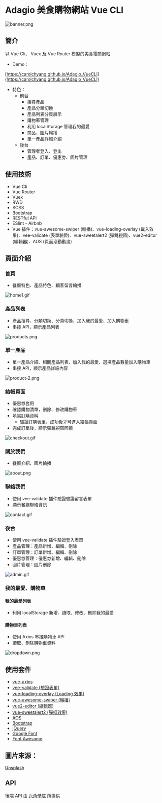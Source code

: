 # Adagio 美食購物網站 Vue CLI

![banner.png](https://i.postimg.cc/4NQzJLdv/banner.png)

## 簡介

以 Vue Cli、 Vuex 及 Vue Router 模擬的美食電商網站

* Demo：

[https://carolchyang.github.io/Adagio_VueCLI](https://carolchyang.github.io/Adagio_VueCLI)

* 特色：
    - 前台
        - 搜尋產品
        - 產品分類切換
        - 產品列表分頁展示
        - 購物車管理
        - 利用 localStorage 管理我的最愛
        - 商品、圖片輪播
        - 單一產品詳細介紹
    - 後台
        - 管理者登入、登出
        - 產品、訂單、優惠劵、圖片管理

## 使用技術

* Vue Cli
* Vue Router
* Vuex
* RWD
* SCSS
* Bootstrap
* RESTful API
* ESlint - Airbnb
* Vue 插件：vue-awesome-swiper (輪播)、vue-loading-overlay (載入效果)、vee-validate (表單驗證)、vue-sweetalert2 (彈跳視窗)、vue2-editor (編輯器)、AOS (頁面滾動動畫)

## 頁面介紹

### 首頁

* 餐廳特色、產品特色、顧客留言輪播

![home1.gif](https://i.postimg.cc/FRdxRwvg/home1.gif)

### 產品列表

* 產品搜尋、分類切換、分頁切換、加入我的最愛、加入購物車
* 串接 API，顯示產品列表

![products.png](https://i.postimg.cc/PJz85Jtf/products.png)

### 單一產品

* 單一產品介紹、相關產品列表、加入我的最愛、選擇產品數量加入購物車
* 串接 API，顯示產品詳細內容

![product-2.png](https://i.postimg.cc/mD9HKVJH/product-2.png)

### 結帳頁面

* 優惠劵套用
* 確認購物清單，刪除、修改購物車
* 填寫訂購資料
    - 驗證訂購表單，成功後才可進入結帳頁面
* 完成訂單後，顯示彈跳視窗回饋

![checkout.gif](https://i.postimg.cc/TwYywbXV/checkout.gif)

### 關於我們

* 餐廳介紹、圖片輪播

![about.png](https://i.postimg.cc/x8SzQMVF/about.png)

### 聯絡我們

* 使用 vee-validate 插件驗證驗證留言表單
* 顯示餐廳聯絡資訊

![contact.gif](https://i.postimg.cc/9fBRCpsX/contact.gif)

### 後台

* 使用 vee-validate 插件驗證登入表單
* 產品管理：產品新增、編輯、刪除
* 訂單管理：訂單新增、編輯、刪除
* 優惠劵管理：優惠劵新增、編輯、刪除
* 圖片管理：圖片刪除

![admin.gif](https://i.postimg.cc/SxYQgrm1/admin.gif)

### 我的最愛、購物車

#### 我的最愛列表
  * 利用 localStorage 新增、讀取、修改、刪除我的最愛

#### 購物車列表
  * 使用 Axios 串接購物車 API
  * 讀取、刪除購物車資料

![dropdown.png](https://i.postimg.cc/rs6Sp7xj/dropdown.png)

## 使用套件

* [vue-axios](https://github.com/imcvampire/vue-axios)
* [vee-validate (驗證表單)](https://github.com/logaretm/vee-validate)
* [vue-loading-overlay (Loading 效果)](https://github.com/ankurk91/vue-loading-overlay)
* [vue-awesome-swiper (輪播)](https://github.com/surmon-china/vue-awesome-swiper)
* [vue2-editor (編輯器)](https://github.com/davidroyer/vue2-editor)
* [vue-sweetalert2 (彈框效果)](https://github.com/avil13/vue-sweetalert2)
* [AOS](https://github.com/michalsnik/aos)
* [Bootstrap](https://github.com/twbs/bootstrap)
* [jQuery](https://jquery.com/)
* [Google Font](https://fonts.google.com/)
* [Font Awesome ](https://fontawesome.com/)

## 圖片來源：

[Unsplash](https://unsplash.com/)

## API

後端 API 由 [六角學院](https://www.hexschool.com/) 所提供
